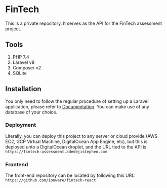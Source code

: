 # FinTech
This is a private repository. It serves as the API for the FinTech assessment project. 

## Tools
1. PHP 7.4
2. Laravel v8
3. Composer v2
4. SQLite

## Installation
You only need to follow the regular procedure of setting up a Laravel application,
please refer to [Documentation](https://laravel.com/docs/8.x/installation). You can
make use of any database of your choice.

### Deployment
Literally, you can deploy this project to any server or cloud provide (AWS EC2, GCP Virtual Machine, DigitalOcean App Engine, etc),
but this is deployed unto a DigitalOcean droplet, and the URL tied to the API is
`https://fintech-assessment.adedejistephen.com`

### Frontend
The front-end repository can be located by following this URL: `https://github.com/ionware/fintech-react`
